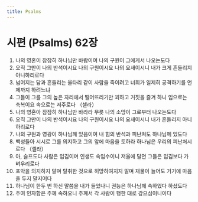```yaml
---
title: Psalms
---
```


# 시편 (Psalms) 62장
1. 나의 영혼이 잠잠히 하나님만 바람이여 나의 구원이 그에게서 나오는도다
1. 오직 그만이 나의 반석이시요 나의 구원이시요 나의 요새이시니 내가 크게 흔들리지 아니하리로다
1. 넘어지는 담과 흔들리는 울타리 같이 사람을 죽이려고 너희가 일제히 공격하기를 언제까지 하려느냐
1. 그들이 그를 그의 높은 자리에서 떨어뜨리기만 꾀하고 거짓을 즐겨 하니 입으로는 축복이요 속으로는 저주로다 （셀라）
1. 나의 영혼아 잠잠히 하나님만 바라라 무릇 나의 소망이 그로부터 나오는도다
1. 오직 그만이 나의 반석이시요 나의 구원이시요 나의 요새이시니 내가 흔들리지 아니하리로다
1. 나의 구원과 영광이 하나님께 있음이여 내 힘의 반석과 피난처도 하나님께 있도다
1. 백성들아 시시로 그를 의지하고 그의 앞에 마음을 토하라 하나님은 우리의 피난처시로다 （셀라）
1. 아, 슬프도다 사람은 입김이며 인생도 속임수이니 저울에 달면 그들은 입김보다 가벼우리로다
1. 포악을 의지하지 말며 탈취한 것으로 허망하여지지 말며 재물이 늘어도 거기에 마음을 두지 말지어다
1. 하나님이 한두 번 하신 말씀을 내가 들었나니 권능은 하나님께 속하였다 하셨도다
1. 주여 인자함은 주께 속하오니 주께서 각 사람이 행한 대로 갚으심이니이다